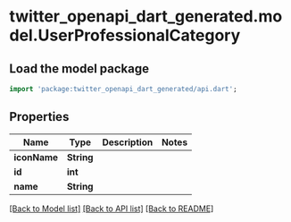# twitter_openapi_dart_generated.model.UserProfessionalCategory

## Load the model package
```dart
import 'package:twitter_openapi_dart_generated/api.dart';
```

## Properties
Name | Type | Description | Notes
------------ | ------------- | ------------- | -------------
**iconName** | **String** |  | 
**id** | **int** |  | 
**name** | **String** |  | 

[[Back to Model list]](../README.md#documentation-for-models) [[Back to API list]](../README.md#documentation-for-api-endpoints) [[Back to README]](../README.md)


